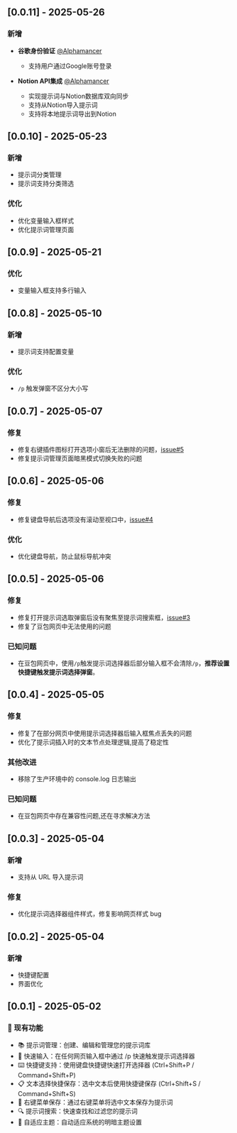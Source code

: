 ## [0.0.11] - 2025-05-26

### 新增
- **谷歌身份验证** [@Alphamancer](https://github.com/Alphamancer)
   - 支持用户通过Google账号登录

- **Notion API集成** [@Alphamancer](https://github.com/Alphamancer)
   - 实现提示词与Notion数据库双向同步
   - 支持从Notion导入提示词
   - 支持将本地提示词导出到Notion

## [0.0.10] - 2025-05-23

### 新增
- 提示词分类管理
- 提示词支持分类筛选

### 优化
- 优化变量输入框样式
- 优化提示词管理页面

## [0.0.9] - 2025-05-21

### 优化
- 变量输入框支持多行输入

## [0.0.8] - 2025-05-10

### 新增
- 提示词支持配置变量

### 优化
- `/p` 触发弹窗不区分大小写

## [0.0.7] - 2025-05-07

### 修复
- 修复右键插件图标打开选项小窗后无法删除的问题，[issue#5](https://github.com/wenyuanw/quick-prompt/issues/5)
- 修复提示词管理页面暗黑模式切换失败的问题


## [0.0.6] - 2025-05-06

### 修复
- 修复键盘导航后选项没有滚动至视口中，[issue#4](https://github.com/wenyuanw/quick-prompt/issues/4)

### 优化
- 优化键盘导航，防止鼠标导航冲突

## [0.0.5] - 2025-05-06

### 修复
- 修复打开提示词选取弹窗后没有聚焦至提示词搜索框，[issue#3](https://github.com/wenyuanw/quick-prompt/issues/3)
- 修复了豆包网页中无法使用的问题

### 已知问题
- 在豆包网页中，使用`/p`触发提示词选择器后部分输入框不会清除`/p`，**推荐设置快捷键触发提示词选择弹窗**。

## [0.0.4] - 2025-05-05

### 修复
- 修复了在部分网页中使用提示词选择器后输入框焦点丢失的问题
- 优化了提示词插入时的文本节点处理逻辑,提高了稳定性

### 其他改进
- 移除了生产环境中的 console.log 日志输出

### 已知问题
- 在豆包网页中存在兼容性问题,还在寻求解决方法 

## [0.0.3] - 2025-05-04

### 新增
- 支持从 URL 导入提示词

### 修复
- 优化提示词选择器组件样式，修复影响网页样式 bug

## [0.0.2] - 2025-05-04

### 新增
- 快捷键配置
- 界面优化

## [0.0.1] - 2025-05-02

### 🔄 现有功能

- 📚 提示词管理：创建、编辑和管理您的提示词库
- 🚀 快速输入：在任何网页输入框中通过 /p 快速触发提示词选择器
- ⌨️ 快捷键支持：使用键盘快捷键快速打开选择器 (Ctrl+Shift+P / Command+Shift+P)
- 📋 文本选择快捷保存：选中文本后使用快捷键保存 (Ctrl+Shift+S / Command+Shift+S)
- 📑 右键菜单保存：通过右键菜单将选中文本保存为提示词
- 🔍 提示词搜索：快速查找和过滤您的提示词
- 🌙 自适应主题：自动适应系统的明暗主题设置
